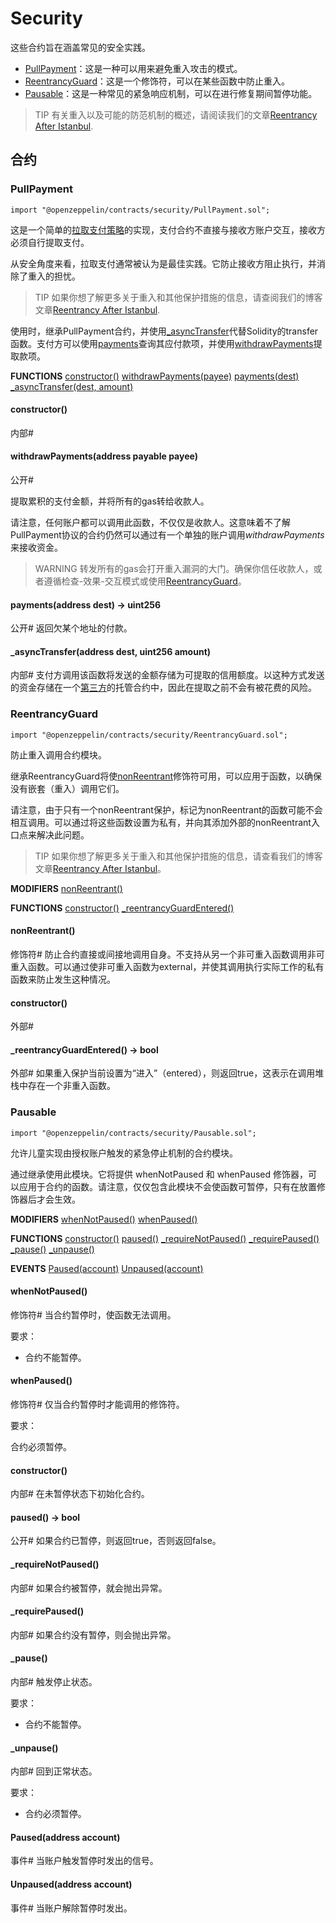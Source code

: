 # Security
这些合约旨在涵盖常见的安全实践。
* [PullPayment](#pullpayment)：这是一种可以用来避免重入攻击的模式。
* [ReentrancyGuard](#reentrancyguard)：这是一个修饰符，可以在某些函数中防止重入。
* [Pausable](#pausable)：这是一种常见的紧急响应机制，可以在进行修复期间暂停功能。

> TIP
有关重入以及可能的防范机制的概述，请阅读我们的文章[Reentrancy After Istanbul](https://blog.openzeppelin.com/reentrancy-after-istanbul/).

## 合约

### PullPayment
```
import "@openzeppelin/contracts/security/PullPayment.sol";
```

这是一个简单的[拉取支付策略](https://consensys.github.io/smart-contract-best-practices/development-recommendations/general/external-calls/#favor-pull-over-push-for-external-calls)的实现，支付合约不直接与接收方账户交互，接收方必须自行提取支付。

从安全角度来看，拉取支付通常被认为是最佳实践。它防止接收方阻止执行，并消除了重入的担忧。

> TIP
如果你想了解更多关于重入和其他保护措施的信息，请查阅我们的博客文章[Reentrancy After Istanbul](https://blog.openzeppelin.com/reentrancy-after-istanbul/).

使用时，继承PullPayment合约，并使用[_asyncTransfer](#_asynctransferaddress-dest-uint256-amount)代替Solidity的transfer函数。支付方可以使用[payments](#paymentsaddress-dest-→-uint256)查询其应付款项，并使用[withdrawPayments](#withdrawpaymentsaddress-payable-payee)提取款项。

**FUNCTIONS**
[constructor()](#constructor)
[withdrawPayments(payee)](#withdrawpaymentsaddress-payable-payee)
[payments(dest)](#paymentsaddress-dest-→-uint256)
[_asyncTransfer(dest, amount)](#_asynctransferaddress-dest-uint256-amount)

#### constructor()
内部#

#### withdrawPayments(address payable payee)
公开#

提取累积的支付金额，并将所有的gas转给收款人。

请注意，任何账户都可以调用此函数，不仅仅是收款人。这意味着不了解PullPayment协议的合约仍然可以通过有一个单独的账户调用*withdrawPayments*来接收资金。

> WARNING
转发所有的gas会打开重入漏洞的大门。确保你信任收款人，或者遵循检查-效果-交互模式或使用[ReentrancyGuard](#reentrancyguard)。

#### payments(address dest) → uint256
公开#
返回欠某个地址的付款。

#### _asyncTransfer(address dest, uint256 amount)
内部#
支付方调用该函数将发送的金额存储为可提取的信用额度。以这种方式发送的资金存储在一个[第三方](./Utils.md#escrow)的托管合约中，因此在提取之前不会有被花费的风险。

### ReentrancyGuard
```
import "@openzeppelin/contracts/security/ReentrancyGuard.sol";
```

防止重入调用合约模块。

继承ReentrancyGuard将使[nonReentrant](#nonreentrant)修饰符可用，可以应用于函数，以确保没有嵌套（重入）调用它们。

请注意，由于只有一个nonReentrant保护，标记为nonReentrant的函数可能不会相互调用。可以通过将这些函数设置为私有，并向其添加外部的nonReentrant入口点来解决此问题。

> TIP
如果你想了解更多关于重入和其他保护措施的信息，请查看我们的博客文章[Reentrancy After Istanbul](https://blog.openzeppelin.com/reentrancy-after-istanbul/)。

**MODIFIERS**
[nonReentrant()](#nonreentrant)

**FUNCTIONS**
[constructor()](#constructor)
[_reentrancyGuardEntered()](#_reentrancyguardentered-→-bool)

#### nonReentrant()
修饰符#
防止合约直接或间接地调用自身。不支持从另一个非可重入函数调用非可重入函数。可以通过使非可重入函数为external，并使其调用执行实际工作的私有函数来防止发生这种情况。

#### constructor()
外部# 

#### _reentrancyGuardEntered() → bool
外部# 
如果重入保护当前设置为“进入”（entered），则返回true，这表示在调用堆栈中存在一个非重入函数。

### Pausable
```
import "@openzeppelin/contracts/security/Pausable.sol";
```

允许儿童实现由授权账户触发的紧急停止机制的合约模块。

通过继承使用此模块。它将提供 whenNotPaused 和 whenPaused 修饰器，可以应用于合约的函数。请注意，仅仅包含此模块不会使函数可暂停，只有在放置修饰器后才会生效。

**MODIFIERS**
[whenNotPaused()](#whennotpaused)
[whenPaused()](#whenpaused)

**FUNCTIONS**
[constructor()](#constructor)
[paused()](#paused-→-bool)
[_requireNotPaused()](#_requirenotpaused)
[_requirePaused()](#_requirepaused)
[_pause()](#_pause)
[_unpause()](#_unpause)

**EVENTS**
[Paused(account)](#pausedaddress-account)
[Unpaused(account)](#unpausedaddress-account)

#### whenNotPaused()
修饰符#
当合约暂停时，使函数无法调用。

要求：
* 合约不能暂停。

#### whenPaused()
修饰符#
仅当合约暂停时才能调用的修饰符。

要求：

合约必须暂停。

#### constructor()
内部#
在未暂停状态下初始化合约。

#### paused() → bool
公开#
如果合约已暂停，则返回true，否则返回false。

#### _requireNotPaused()
内部#
如果合约被暂停，就会抛出异常。

#### _requirePaused()
内部#
如果合约没有暂停，则会抛出异常。

#### _pause()
内部#
触发停止状态。

要求：
* 合约不能暂停。

#### _unpause()
内部#
回到正常状态。

要求：
* 合约必须暂停。

#### Paused(address account)
事件#
当账户触发暂停时发出的信号。

#### Unpaused(address account)
事件#
当账户解除暂停时发出。
